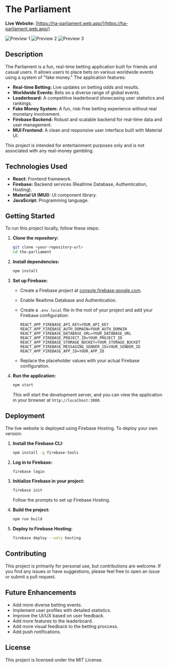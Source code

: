 # The Parliament

**Live Website:** [https://ha-parliament.web.app/](https://ha-parliament.web.app/)

![Preview 1](public/preview1.png) ![Preview 2](public/preview2.png) ![Preview 3](public/preview3.png) 

## Description

The Parliament is a fun, real-time betting application built for friends and casual users. It allows users to place bets on various worldwide events using a system of "fake money." The application features:

* **Real-time Betting:** Live updates on betting odds and results.
* **Worldwide Events:** Bets on a diverse range of global events.
* **Leaderboard:** A competitive leaderboard showcasing user statistics and rankings.
* **Fake Money System:** A fun, risk-free betting experience without real monetary involvement.
* **Firebase Backend:** Robust and scalable backend for real-time data and user management.
* **MUI Frontend:** A clean and responsive user interface built with Material UI.

This project is intended for entertainment purposes only and is not associated with any real-money gambling.

## Technologies Used

* **React:** Frontend framework.
* **Firebase:** Backend services (Realtime Database, Authentication, Hosting).
* **Material UI (MUI):** UI component library.
* **JavaScript:** Programming language.

## Getting Started

To run this project locally, follow these steps:

1.  **Clone the repository:**

    ```bash
    git clone <your-repository-url>
    cd the-parliament
    ```

2.  **Install dependencies:**

    ```bash
    npm install
    ```

3.  **Set up Firebase:**

    * Create a Firebase project at [console.firebase.google.com](https://console.firebase.google.com).
    * Enable Realtime Database and Authentication.
    * Create a `.env.local` file in the root of your project and add your Firebase configuration:

        ```
        REACT_APP_FIREBASE_API_KEY=YOUR_API_KEY
        REACT_APP_FIREBASE_AUTH_DOMAIN=YOUR_AUTH_DOMAIN
        REACT_APP_FIREBASE_DATABASE_URL=YOUR_DATABASE_URL
        REACT_APP_FIREBASE_PROJECT_ID=YOUR_PROJECT_ID
        REACT_APP_FIREBASE_STORAGE_BUCKET=YOUR_STORAGE_BUCKET
        REACT_APP_FIREBASE_MESSAGING_SENDER_ID=YOUR_SENDER_ID
        REACT_APP_FIREBASE_APP_ID=YOUR_APP_ID
        ```

    * Replace the placeholder values with your actual Firebase configuration.

4.  **Run the application:**

    ```bash
    npm start
    ```

    This will start the development server, and you can view the application in your browser at `http://localhost:3000`.

## Deployment

The live website is deployed using Firebase Hosting. To deploy your own version:

1.  **Install the Firebase CLI:**

    ```bash
    npm install -g firebase-tools
    ```

2.  **Log in to Firebase:**

    ```bash
    firebase login
    ```

3.  **Initialize Firebase in your project:**

    ```bash
    firebase init
    ```

    Follow the prompts to set up Firebase Hosting.

4.  **Build the project:**

    ```bash
    npm run build
    ```

5.  **Deploy to Firebase Hosting:**

    ```bash
    firebase deploy --only hosting
    ```

## Contributing

This project is primarily for personal use, but contributions are welcome. If you find any issues or have suggestions, please feel free to open an issue or submit a pull request.

## Future Enhancements

* Add more diverse betting events.
* Implement user profiles with detailed statistics.
* Improve the UI/UX based on user feedback.
* Add more features to the leaderboard.
* Add more visual feedback to the betting proccess.
* Add push notifications.

## License

This project is licensed under the MIT License.